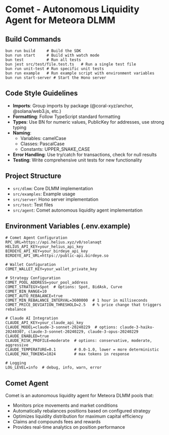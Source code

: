# Comet - Autonomous Liquidity Agent for Meteora DLMM

## Build Commands
```
bun run build     # Build the SDK
bun run start     # Build with watch mode
bun test          # Run all tests
bun jest src/test/file.test.ts   # Run a single test file
bun run unit-test # Run specific unit tests
bun run example   # Run example script with environment variables
bun run start-server # Start the Hono server
```

## Code Style Guidelines
- **Imports**: Group imports by package (@coral-xyz/anchor, @solana/web3.js, etc.)
- **Formatting**: Follow TypeScript standard formatting
- **Types**: Use BN for numeric values, PublicKey for addresses, use strong typing
- **Naming**: 
  - Variables: camelCase
  - Classes: PascalCase
  - Constants: UPPER_SNAKE_CASE
- **Error Handling**: Use try/catch for transactions, check for null results
- **Testing**: Write comprehensive unit tests for new functionality

## Project Structure
- `src/dlmm`: Core DLMM implementation
- `src/examples`: Example usage
- `src/server`: Hono server implementation
- `src/test`: Test files
- `src/agent`: Comet autonomous liquidity agent implementation

## Environment Variables (.env.example)
```
# Comet Agent Configuration
RPC_URL=https://api.helius.xyz/v0/solanaqt
HELIUS_API_KEY=your_helius_api_key
BIRDEYE_API_KEY=your_birdeye_api_key
BIRDEYE_API_URL=https://public-api.birdeye.so

# Wallet Configuration
COMET_WALLET_KEY=your_wallet_private_key

# Strategy Configuration
COMET_POOL_ADDRESS=your_pool_address
COMET_STRATEGY=Spot  # Options: Spot, BidAsk, Curve
COMET_BIN_RANGE=10
COMET_AUTO_REBALANCE=true
COMET_MIN_REBALANCE_INTERVAL=3600000  # 1 hour in milliseconds
COMET_PRICE_DEVIATION_THRESHOLD=2.5   # % price change that triggers rebalance

# Claude AI Integration
CLAUDE_API_KEY=your_claude_api_key
CLAUDE_MODEL=claude-3-sonnet-20240229  # options: claude-3-haiku-20240307, claude-3-sonnet-20240229, claude-3-opus-20240229
CLAUDE_ENABLED=true
CLAUDE_RISK_PROFILE=moderate  # options: conservative, moderate, aggressive
CLAUDE_TEMPERATURE=0.1        # 0.0-1.0, lower = more deterministic
CLAUDE_MAX_TOKENS=1024        # max tokens in response

# Logging
LOG_LEVEL=info  # debug, info, warn, error
```

## Comet Agent
Comet is an autonomous liquidity agent for Meteora DLMM pools that:
- Monitors price movements and market conditions
- Automatically rebalances positions based on configured strategy
- Optimizes liquidity distribution for maximum capital efficiency
- Claims and compounds fees and rewards
- Provides real-time analytics on position performance